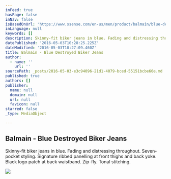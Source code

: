 ```yaml
---
inFeed: true
hasPage: false
inNav: false
isBasedOnUrl: 'https://www.ssense.com/en-us/men/product/balmain/blue-destroyed-biker-jeans/1393953?utm_source=2178999&utm_medium=affiliate&utm_campaign=generic&utm_term=10569670'
inLanguage: null
keywords: []
description: Skinny-fit biker jeans in blue. Fading and distressing throughout. Seven-pocket styling. Signature ribbed panelling at front thighs and back yoke. Black logo patch at back waistband. Zip-fly. Tonal stitching.
datePublished: '2016-05-03T10:28:25.225Z'
dateModified: '2016-05-03T10:27:09.460Z'
title: Balmain - Blue Destroyed Biker Jeans
author:
  - name: ''
    url: ''
sourcePath: _posts/2016-05-03-e3c94096-21d1-4079-bced-55151bcbe60e.md
published: true
authors: []
publisher:
  name: null
  domain: null
  url: null
  favicon: null
starred: false
_type: MediaObject

---
```

<article style=""><h1>Balmain - Blue Destroyed Biker Jeans</h1><p>Skinny-fit biker jeans in blue. Fading and distressing throughout. Seven-pocket styling. Signature ribbed panelling at front thighs and back yoke. Black logo patch at back waistband. Zip-fly. Tonal stitching.</p><img src="https://s3-us-west-2.amazonaws.com/the-grid-img/p/29c44740869ba890fea1fe59cd274a282d2c584b.jpg" /></article>